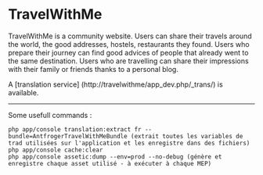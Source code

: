 TravelWithMe
============

TravelWithMe is a community website.
Users can share their travels around the world, the good addresses, hostels, restaurants they found.
Users who prepare their journey can find good advices of people that already went to the same destination.
Users who are travelling can share their impressions with their family or friends thanks to a personal blog.

A [translation service] (http://travelwithme/app_dev.php/_trans/) is available.

---

Some usefull commands :

    php app/console translation:extract fr --bundle=AntfrogerTravelWithMeBundle (extrait toutes les variables de trad utilisées sur l'application et les enregistre dans des fichiers)
    php app/console cache:clear
    php app/console assetic:dump --env=prod --no-debug (génère et enregistre chaque asset utilisé - à exécuter à chaque MEP)
